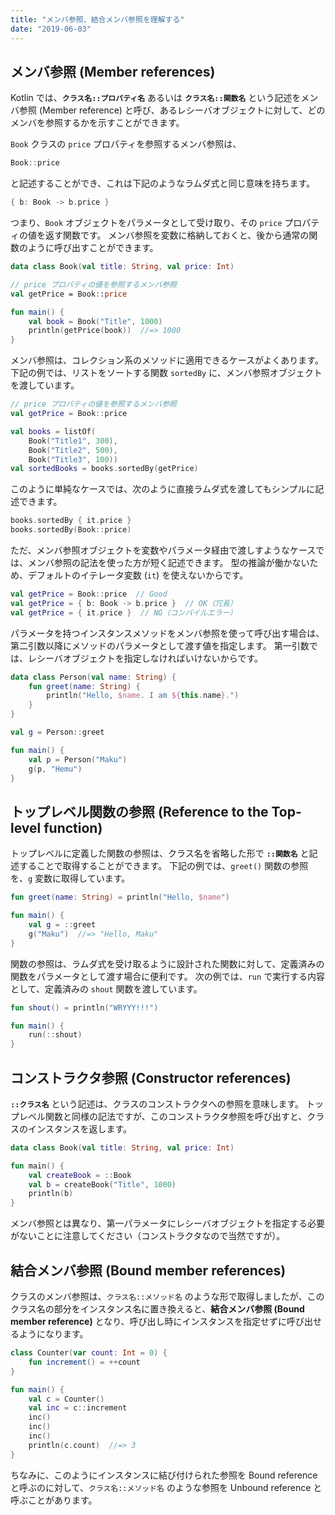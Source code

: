 ```yaml
---
title: "メンバ参照、結合メンバ参照を理解する"
date: "2019-06-03"
---
```


メンバ参照 (Member references)
----

Kotlin では、**`クラス名::プロパティ名`** あるいは **`クラス名::関数名`** という記述をメンバ参照 (Member reference) と呼び、あるレシーバオブジェクトに対して、どのメンバを参照するかを示すことができます。

`Book` クラスの `price` プロパティを参照するメンバ参照は、

```kotlin
Book::price
```

と記述することができ、これは下記のようなラムダ式と同じ意味を持ちます。

```kotlin
{ b: Book -> b.price }
```

つまり、`Book` オブジェクトをパラメータとして受け取り、その `price` プロパティの値を返す関数です。
メンバ参照を変数に格納しておくと、後から通常の関数のように呼び出すことができます。

```kotlin
data class Book(val title: String, val price: Int)

// price プロパティの値を参照するメンバ参照
val getPrice = Book::price

fun main() {
    val book = Book("Title", 1000)
    println(getPrice(book))  //=> 1000
}
```

メンバ参照は、コレクション系のメソッドに適用できるケースがよくあります。
下記の例では、リストをソートする関数 `sortedBy` に、メンバ参照オブジェクトを渡しています。


```kotlin
// price プロパティの値を参照するメンバ参照
val getPrice = Book::price

val books = listOf(
    Book("Title1", 300),
    Book("Title2", 500),
    Book("Title3", 100))
val sortedBooks = books.sortedBy(getPrice)
```

このように単純なケースでは、次のように直接ラムダ式を渡してもシンプルに記述できます。

```kotlin
books.sortedBy { it.price }
books.sortedBy(Book::price)
```

ただ、メンバ参照オブジェクトを変数やパラメータ経由で渡しすようなケースでは、メンバ参照の記法を使った方が短く記述できます。
型の推論が働かないため、デフォルトのイテレータ変数 (`it`) を使えないからです。

```kotlin
val getPrice = Book::price  // Good
val getPrice = { b: Book -> b.price }  // OK（冗長）
val getPrice = { it.price }  // NG（コンパイルエラー）
```

パラメータを持つインスタンスメソッドをメンバ参照を使って呼び出す場合は、第二引数以降にメソッドのパラメータとして渡す値を指定します。
第一引数では、レシーバオブジェクトを指定しなければいけないからです。

```kotlin
data class Person(val name: String) {
    fun greet(name: String) {
        println("Hello, $name. I am ${this.name}.")
    }
}

val g = Person::greet

fun main() {
    val p = Person("Maku")
    g(p, "Hemu")
}
```


トップレベル関数の参照 (Reference to the Top-level function)
----

トップレベルに定義した関数の参照は、クラス名を省略した形で **`::関数名`** と記述することで取得することができます。
下記の例では、`greet()` 関数の参照を、`g` 変数に取得しています。

```kotlin
fun greet(name: String) = println("Hello, $name")

fun main() {
    val g = ::greet
    g("Maku")  //=> "Hello, Maku"
}
```

関数の参照は、ラムダ式を受け取るように設計された関数に対して、定義済みの関数をパラメータとして渡す場合に便利です。
次の例では、`run` で実行する内容として、定義済みの `shout` 関数を渡しています。

```kotlin
fun shout() = println("WRYYY!!!")

fun main() {
    run(::shout)
}
```


コンストラクタ参照 (Constructor references)
----

**`::クラス名`** という記述は、クラスのコンストラクタへの参照を意味します。
トップレベル関数と同様の記法ですが、このコンストラクタ参照を呼び出すと、クラスのインスタンスを返します。

```kotlin
data class Book(val title: String, val price: Int)

fun main() {
    val createBook = ::Book
    val b = createBook("Title", 1000)
    println(b)
}
```

メンバ参照とは異なり、第一パラメータにレシーバオブジェクトを指定する必要がないことに注意してください（コンストラクタなので当然ですが）。


結合メンバ参照 (Bound member references)
----

クラスのメンバ参照は、`クラス名::メソッド名` のような形で取得しましたが、このクラス名の部分をインスタンス名に置き換えると、**結合メンバ参照 (Bound member reference)** となり、呼び出し時にインスタンスを指定せずに呼び出せるようになります。


```kotlin
class Counter(var count: Int = 0) {
    fun increment() = ++count
}

fun main() {
    val c = Counter()
    val inc = c::increment
    inc()
    inc()
    inc()
    println(c.count)  //=> 3
}
```

ちなみに、このようにインスタンスに結び付けられた参照を Bound reference と呼ぶのに対して、`クラス名::メソッド名` のような参照を Unbound reference と呼ぶことがあります。

